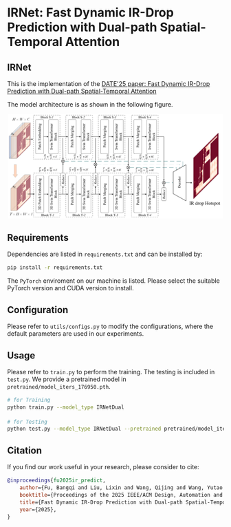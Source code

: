 # IRNet: Fast Dynamic IR-Drop Prediction with Dual-path Spatial-Temporal Attention


## IRNet
This is the implementation of the [DATE'25 paper: Fast Dynamic IR-Drop Prediction with Dual-path Spatial-Temporal Attention](https://bunchgrape.github.io/docs/date25_irdrop_prediction.pdf)

The model architecture is as shown in the following figure. 

<div align="center">
  <img src="img/model.png" width="500"/>
</div>



## Requirements

Dependencies are listed in `requirements.txt` and can be installed by:

```sh
pip install -r requirements.txt
```

The `PyTorch` enviroment on our machine is listed. Please select the suitable PyTorch version and CUDA version to install.

## Configuration
Please refer to `utils/configs.py` to modify the configurations, where the default parameters are used in our experiments.

## Usage
Please refer to `train.py` to perform the training. The testing is included in `test.py`. We provide a pretrained model in `pretrained/model_iters_176950.pth`.

```bash
# for Training
python train.py --model_type IRNetDual

# for Testing
python test.py --model_type IRNetDual --pretrained pretrained/model_iters_176950.pth --result_dir results/test
```

## Citation
If you find our work useful in your research, please consider to cite:
```bibtex
@inproceedings{fu2025ir_predict,
    author={Fu, Bangqi and Liu, Lixin and Wang, Qijing and Wang, Yutao and Wong, Martin D. F. and Young, Evangeline F. Y.},
    booktitle={Proceedings of the 2025 IEEE/ACM Design, Automation and Test in Europe Conference},
    title={Fast Dynamic IR-Drop Prediction with Dual-path Spatial-Temporal Attention},
    year={2025},
}

```